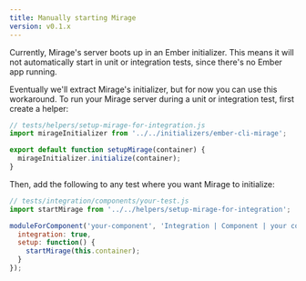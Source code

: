 ```yaml
---
title: Manually starting Mirage
version: v0.1.x
---
```


Currently, Mirage's server boots up in an Ember initializer. This means it will not automatically start in unit or integration tests, since there's no Ember app running.

Eventually we'll extract Mirage's initializer, but for now you can use this workaround. To run your Mirage server during a unit or integration test, first create a helper:

```js
// tests/helpers/setup-mirage-for-integration.js
import mirageInitializer from '../../initializers/ember-cli-mirage';

export default function setupMirage(container) {
  mirageInitializer.initialize(container);
}
```

Then, add the following to any test where you want Mirage to initialize:

```js
// tests/integration/components/your-test.js
import startMirage from '../../helpers/setup-mirage-for-integration';

moduleForComponent('your-component', 'Integration | Component | your component', {
  integration: true,
  setup: function() {
    startMirage(this.container);
  }
});
```

